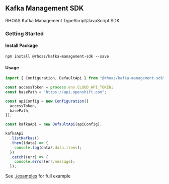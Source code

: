 ## Kafka Management SDK

RHOAS Kafka Management TypeScript/JavaScript SDK

### Getting Started

#### Install Package

```
npm install @rhoas/kafka-management-sdk --save
```

#### Usage

```ts
import { Configuration, DefaultApi } from "@rhoas/kafka-management-sdk";

const accessToken = process.env.CLOUD_API_TOKEN;
const basePath = "https://api.openshift.com";

const apiConfig = new Configuration({
  accessToken,
  basePath,
});

const kafkaApi = new DefaultApi(apiConfig);

kafkaApi
  .listKafkas()
  .then((data) => {
    console.log(data?.data.items);
  })
  .catch((err) => {
    console.error(err.message);
  });
```

See [./examples](https://github.com/redhat-developer/app-services-sdk-js/tree/main/examples) for full example

